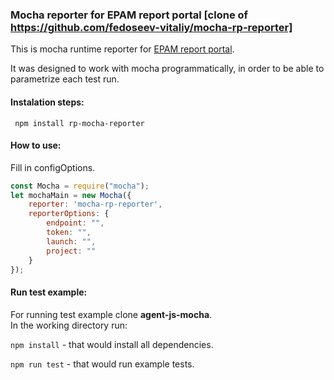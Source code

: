 ### Mocha reporter for EPAM report portal [clone of https://github.com/fedoseev-vitaliy/mocha-rp-reporter]
This is mocha runtime reporter for [EPAM report portal](https://github.com/reportportal/reportportal).

It was designed to work with mocha programmatically, in order to be able to parametrize each test run.


#### Instalation steps:

` npm install rp-mocha-reporter`

#### How to use:
Fill in configOptions. 
```javascript
const Mocha = require("mocha");
let mochaMain = new Mocha({
    reporter: 'mocha-rp-reporter',
    reporterOptions: {
        endpoint: "",
        token: "",
        launch: "",
        project: ""
    }
});
```

#### Run test example:
For running test example clone **agent-js-mocha**.  
In the working directory run:  

```npm install```  - that would install all dependencies.

```npm run test``` - that would run example tests.